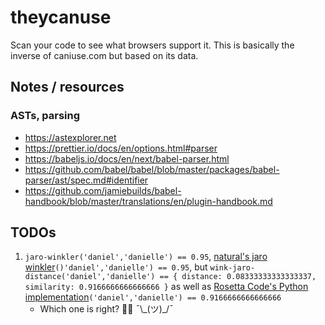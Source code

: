 # theycanuse
Scan your code to see what browsers support it. This is basically the inverse of caniuse.com but based on its data.


## Notes / resources

### ASTs, parsing

- https://astexplorer.net
- https://prettier.io/docs/en/options.html#parser
- https://babeljs.io/docs/en/next/babel-parser.html
- https://github.com/babel/babel/blob/master/packages/babel-parser/ast/spec.md#identifier
- https://github.com/jamiebuilds/babel-handbook/blob/master/translations/en/plugin-handbook.md


## TODOs

1. `jaro-winkler('daniel','danielle') == 0.95`, [natural's jaro winkler](https://github.com/NaturalNode/natural/blob/master/lib/natural/distance/jaro-winkler_distance.js)`()'daniel','danielle') == 0.95`, but `wink-jaro-distance('daniel','danielle') == { distance: 0.08333333333333337, similarity: 0.9166666666666666 }` as well as [Rosetta Code's Python implementation](https://rosettacode.org/wiki/Jaro_distance#Python)`('daniel','danielle') == 0.9166666666666666`
   - Which one is right? :man_shrugging: ¯\\\_(ツ)\_/¯
